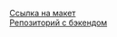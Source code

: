 [Ссылка на макет](https://www.figma.com/proto/68iXpM38jB5d6Xb4fhdibi/Diploma_design_Zubova_EV?page-id=891%3A3857&node-id=932%3A3228&viewport=-665%2C100%2C0.5&scaling=min-zoom)  
[Репозиторий с бэкендом](https://github.com/EvgeniiaZu8ova/movies-explorer-api)
